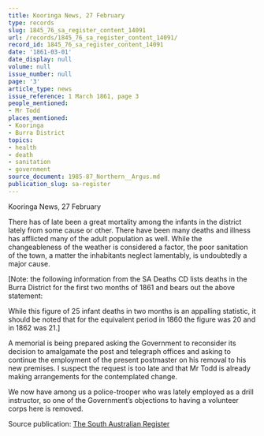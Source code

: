 ```yaml
---
title: Kooringa News, 27 February
type: records
slug: 1845_76_sa_register_content_14091
url: /records/1845_76_sa_register_content_14091/
record_id: 1845_76_sa_register_content_14091
date: '1861-03-01'
date_display: null
volume: null
issue_number: null
page: '3'
article_type: news
issue_reference: 1 March 1861, page 3
people_mentioned:
- Mr Todd
places_mentioned:
- Kooringa
- Burra District
topics:
- health
- death
- sanitation
- government
source_document: 1985-87_Northern__Argus.md
publication_slug: sa-register
---
```


Kooringa News, 27 February

There has of late been a great mortality among the infants in the district lately from some cause or other.  There have been many deaths and illness has afflicted many of the adult population as well.  While the changeableness of the weather is considered a factor, the poor sanitation of the town, a matter the inhabitants neglect lamentably, is undoubtedly a major cause.

[Note: the following information from the SA Deaths CD lists deaths in the Burra District for the first two months of 1861 and bears out the above statement:

While this figure of 25 infant deaths in two months is an appalling statistic, it should be noted that for the equivalent period in 1860 the figure was 20 and in 1862 was 21.]

A memorial is being prepared asking the Government to reconsider its decision to amalgamate the post and telegraph offices and asking to continue the employment of the present postmaster on his removal to his new premises.  I suspect the request is too late and that Mr Todd is already making arrangements for the contemplated change.

We now have among us a police-trooper who was lately employed as a drill instructor, so one of the Government’s objections to having a volunteer corps here is removed.

Source publication: [The South Australian Register](/publications/sa-register/)
